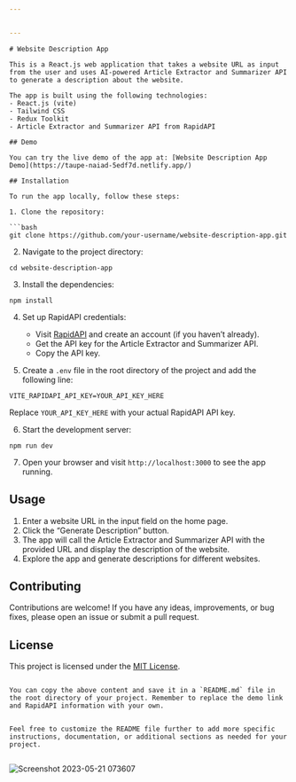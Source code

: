 ```yaml
---


---
```


<pre><code># Website Description App

This is a React.js web application that takes a website URL as input from the user and uses AI-powered Article Extractor and Summarizer API to generate a description about the website.

The app is built using the following technologies:
- React.js (vite)
- Tailwind CSS
- Redux Toolkit
- Article Extractor and Summarizer API from RapidAPI

## Demo

You can try the live demo of the app at: [Website Description App Demo](https://taupe-naiad-5edf7d.netlify.app/)

## Installation

To run the app locally, follow these steps:

1. Clone the repository:

```bash
git clone https://github.com/your-username/website-description-app.git
</code></pre>
<ol start="2">
<li>Navigate to the project directory:</li>
</ol>
<pre class=" language-bash"><code class="prism  language-bash"><span class="token function">cd</span> website-description-app
</code></pre>
<ol start="3">
<li>Install the dependencies:</li>
</ol>
<pre class=" language-bash"><code class="prism  language-bash"><span class="token function">npm</span> <span class="token function">install</span>
</code></pre>
<ol start="4">
<li>
<p>Set up RapidAPI credentials:</p>
<ul>
<li>Visit <a href="https://rapidapi.com/">RapidAPI</a> and create an account (if you haven’t already).</li>
<li>Get the API key for the Article Extractor and Summarizer API.</li>
<li>Copy the API key.</li>
</ul>
</li>
<li>
<p>Create a <code>.env</code> file in the root directory of the project and add the following line:</p>
</li>
</ol>
<pre><code>VITE_RAPIDAPI_API_KEY=YOUR_API_KEY_HERE
</code></pre>
<p>Replace <code>YOUR_API_KEY_HERE</code> with your actual RapidAPI API key.</p>
<ol start="6">
<li>Start the development server:</li>
</ol>
<pre class=" language-bash"><code class="prism  language-bash"><span class="token function">npm</span> run dev
</code></pre>
<ol start="7">
<li>Open your browser and visit <code>http://localhost:3000</code> to see the app running.</li>
</ol>
<h2 id="usage">Usage</h2>
<ol>
<li>Enter a website URL in the input field on the home page.</li>
<li>Click the “Generate Description” button.</li>
<li>The app will call the Article Extractor and Summarizer API with the provided URL and display the description of the website.</li>
<li>Explore the app and generate descriptions for different websites.</li>
</ol>
<h2 id="contributing">Contributing</h2>
<p>Contributions are welcome! If you have any ideas, improvements, or bug fixes, please open an issue or submit a pull request.</p>
<h2 id="license">License</h2>
<p>This project is licensed under the <a href="LICENSE">MIT License</a>.</p>
<pre><code>
You can copy the above content and save it in a `README.md` file in the root directory of your project. Remember to replace the demo link and RapidAPI information with your own.

Feel free to customize the README file further to add more specific instructions, documentation, or additional sections as needed for your project.
</code></pre>

![Screenshot 2023-05-21 073607](https://github.com/rahim-ch/AI_URL_SUMMURIZE/assets/116936569/6b3e1a65-d4e0-4b87-86d8-e68ca08e65d7)

